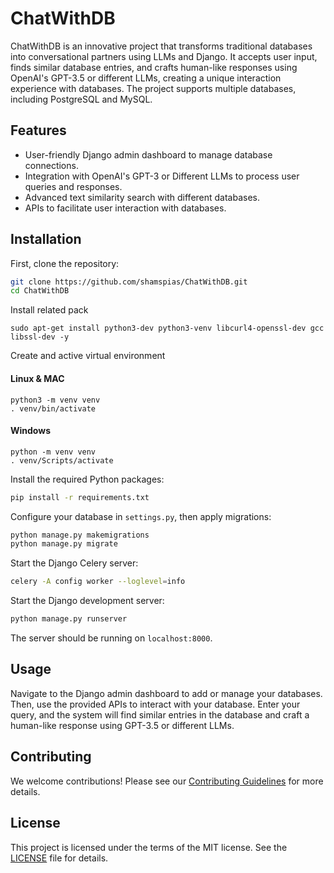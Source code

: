 # ChatWithDB

ChatWithDB is an innovative project that transforms traditional databases into conversational partners using LLMs and
Django. It accepts user input, finds similar database entries, and crafts human-like responses using OpenAI's GPT-3.5 or different LLMs,
creating a unique interaction experience with databases. The project supports multiple databases, including PostgreSQL
and MySQL.

## Features

- User-friendly Django admin dashboard to manage database connections.
- Integration with OpenAI's GPT-3 or Different LLMs to process user queries and responses.
- Advanced text similarity search with different databases.
- APIs to facilitate user interaction with databases.

## Installation

First, clone the repository:

```sh
git clone https://github.com/shamspias/ChatWithDB.git
cd ChatWithDB
```

Install related pack

```shell
sudo apt-get install python3-dev python3-venv libcurl4-openssl-dev gcc libssl-dev -y
```

Create and active virtual environment

#### Linux & MAC

```shell
python3 -m venv venv
. venv/bin/activate
```

#### Windows

```shell
python -m venv venv
. venv/Scripts/activate
```

Install the required Python packages:

```sh
pip install -r requirements.txt
```

Configure your database in `settings.py`, then apply migrations:

```sh
python manage.py makemigrations
python manage.py migrate
```

Start the Django Celery server:

```sh
celery -A config worker --loglevel=info
```

Start the Django development server:

```sh
python manage.py runserver
```

The server should be running on `localhost:8000`.

## Usage

Navigate to the Django admin dashboard to add or manage your databases. Then, use the provided APIs to interact with
your database. Enter your query, and the system will find similar entries in the database and craft a human-like
response using GPT-3.5 or different LLMs.

## Contributing

We welcome contributions! Please see our [Contributing Guidelines](CONTRIBUTING.md) for more details.

## License

This project is licensed under the terms of the MIT license. See the [LICENSE](LICENSE.md) file for details.

```